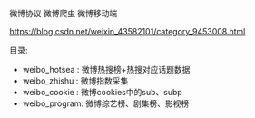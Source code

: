 微博协议 微博爬虫 微博移动端

https://blog.csdn.net/weixin_43582101/category_9453008.html

 
目录:
- weibo_hotsea : 微博热搜榜+热搜对应话题数据
- weibo_zhishu : 微博指数采集
- weibo_cookie : 微博cookies中的sub、subp
- weibo_program: 微博综艺榜、剧集榜、影视榜